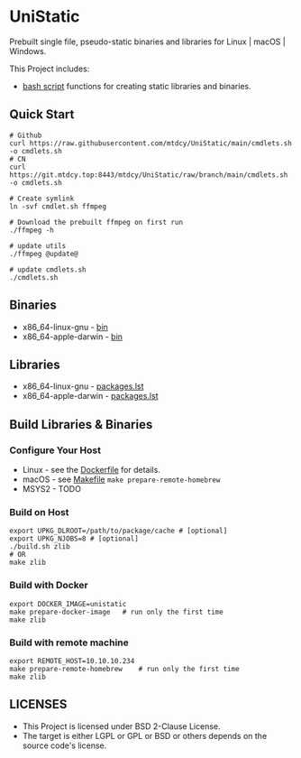 # UniStatic 

Prebuilt single file, pseudo-static binaries and libraries for Linux | macOS | Windows.

This Project includes:

- [bash script](ulib.sh) functions for creating static libraries and binaries.

## Quick Start 

```shell
# Github
curl https://raw.githubusercontent.com/mtdcy/UniStatic/main/cmdlets.sh -o cmdlets.sh
# CN
curl https://git.mtdcy.top:8443/mtdcy/UniStatic/raw/branch/main/cmdlets.sh -o cmdlets.sh 

# Create symlink
ln -svf cmdlet.sh ffmpeg

# Download the prebuilt ffmpeg on first run
./ffmpeg -h

# update utils
./ffmpeg @update@

# update cmdlets.sh
./cmdlets.sh
```

## Binaries

- x86_64-linux-gnu      - [bin](https://pub.mtdcy.top:8443/UniStatic/current/prebuilts/x86_64-linux-gnu/bin/)
- x86_64-apple-darwin   - [bin](https://pub.mtdcy.top:8443/UniStatic/current/prebuilts/x86_64-apple-darwin/bin/)

## Libraries

- x86_64-linux-gnu      - [packages.lst](https://pub.mtdcy.top:8443/UniStatic/current/prebuilts/x86_64-linux-gnu/packages.lst)
- x86_64-apple-darwin   - [packages.lst](https://pub.mtdcy.top:8443/UniStatic/current/prebuilts/x86_64-apple-darwin/packages.lst)

## Build Libraries & Binaries

### Configure Your Host

- Linux     - see the [Dockerfile](Dockerfile) for details.
- macOS     - see [Makefile](Makefile) `make prepare-remote-homebrew`
- MSYS2     - TODO

### Build on Host

```shell
export UPKG_DLROOT=/path/to/package/cache # [optional]
export UPKG_NJOBS=8 # [optional]
./build.sh zlib
# OR
make zlib
```

### Build with Docker

```shell
export DOCKER_IMAGE=unistatic
make prepare-docker-image   # run only the first time
make zlib
```

### Build with remote machine

```shell
export REMOTE_HOST=10.10.10.234
make prepare-remote-homebrew    # run only the first time
make zlib
```

## LICENSES

* This Project is licensed under BSD 2-Clause License.
* The target is either LGPL or GPL or BSD or others depends on the source code's license.

